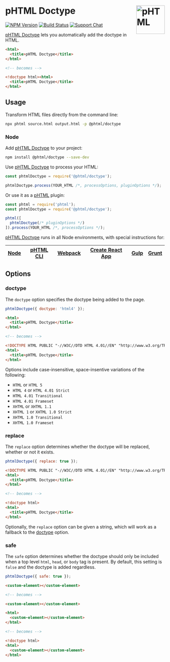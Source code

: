 # pHTML Doctype [<img src="https://phtmlorg.github.io/phtml/logo.svg" alt="pHTML" width="90" height="90" align="right">][phtml]

[![NPM Version][npm-img]][npm-url]
[![Build Status][cli-img]][cli-url]
[![Support Chat][git-img]][git-url]

[pHTML Doctype] lets you automatically add the doctype in HTML.

```html
<html>
  <title>pHTML Doctype</title>
</html>

<!-- becomes -->

<!doctype html><html>
  <title>pHTML Doctype</title>
</html>
```

## Usage

Transform HTML files directly from the command line:

```bash
npx phtml source.html output.html -p @phtml/doctype
```

### Node

Add [pHTML Doctype] to your project:

```bash
npm install @phtml/doctype --save-dev
```

Use [pHTML Doctype] to process your HTML:

```js
const phtmlDoctype = require('@phtml/doctype');

phtmlDoctype.process(YOUR_HTML /*, processOptions, pluginOptions */);
```

Or use it as a [pHTML] plugin:

```js
const phtml = require('phtml');
const phtmlDoctype = require('@phtml/doctype');

phtml([
  phtmlDoctype(/* pluginOptions */)
]).process(YOUR_HTML /*, processOptions */);
```

[pHTML Doctype] runs in all Node environments, with special instructions for:

| [Node](INSTALL.md#node) | [pHTML CLI](INSTALL.md#phtml-cli) | [Webpack](INSTALL.md#webpack) | [Create React App](INSTALL.md#create-react-app) | [Gulp](INSTALL.md#gulp) | [Grunt](INSTALL.md#grunt) |
| --- | --- | --- | --- | --- | --- |

## Options

### doctype

The `doctype` option specifies the doctype being added to the page.

```js
phtmlDoctype({ doctype: 'html4' });
```

```html
<html>
  <title>pHTML Doctype</title>
</html>

<!-- becomes -->

<!DOCTYPE HTML PUBLIC "-//W3C//DTD HTML 4.01//EN" "http://www.w3.org/TR/html4/strict.dtd">
<html>
  <title>pHTML Doctype</title>
</html>
```

Options include case-insensitive, space-insentive variations of the following:

- `HTML` or `HTML 5`
- `HTML 4` or `HTML 4.01 Strict`
- `HTML 4.01 Transitional`
- `HTML 4.01 Frameset`
- `XHTML` or `XHTML 1.1`
- `XHTML 1` or `XHTML 1.0 Strict`
- `XHTML 1.0 Transitional`
- `XHTML 1.0 Frameset`

### replace

The `replace` option determines whether the doctype will be replaced, whether
or not it exists.

```js
phtmlDoctype({ replace: true });
```

```html
<!DOCTYPE HTML PUBLIC "-//W3C//DTD HTML 4.01//EN" "http://www.w3.org/TR/html4/strict.dtd">
<html>
  <title>pHTML Doctype</title>
</html>

<!-- becomes -->

<!doctype html>
<html>
  <title>pHTML Doctype</title>
</html>
```

Optionally, the `replace` option can be given a string, which will work as a
fallback to the [doctype](#doctype) option.

### safe

The `safe` option determines whether the doctype should only be included when a
top level `html`, `head`, or `body` tag is present. By default, this setting is
`false` and the doctype is added regardless.

```js
phtmlDoctype({ safe: true });
```

```html
<custom-element></custom-element>

<!-- becomes -->

<custom-element></custom-element>
```

```html
<html>
  <custom-element></custom-element>
</html>

<!-- becomes -->

<!doctype html>
<html>
  <custom-element></custom-element>
</html>
```

[cli-img]: https://img.shields.io/travis/phtmlorg/phtml-doctype.svg
[cli-url]: https://travis-ci.org/phtmlorg/phtml-doctype
[git-img]: https://img.shields.io/badge/support-chat-blue.svg
[git-url]: https://gitter.im/phtmlorg/phtml
[npm-img]: https://img.shields.io/npm/v/@phtml/doctype.svg
[npm-url]: https://www.npmjs.com/package/@phtml/doctype

[pHTML]: https://github.com/phtmlorg/phtml
[pHTML Doctype]: https://github.com/phtmlorg/phtml-doctype
